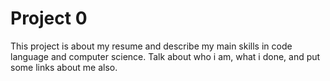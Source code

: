 # Project 0

This project is about my resume and describe my main skills in code language and computer science. Talk about who i am, what i done, and put some links about me also.


